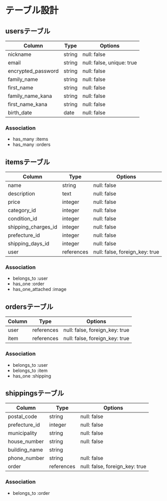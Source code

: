 # テーブル設計

## usersテーブル

| Column             | Type               | Options                   |
| ------------------ |------------------- | ------------------------- |
| nickname           | string             | null: false               |
| email              | string             | null: false, unique: true |
| encrypted_password | string             | null: false               |
| family_name        | string             | null: false               |
| first_name         | string             | null: false               |
| family_name_kana   | string             | null: false               |
| first_name_kana    | string             | null: false               |
| birth_date         | date               | null: false               |

### Association

- has_many :items
- has_many :orders

## itemsテーブル

| Column              | Type       | Options                        |
| ------------------- |----------- | ------------------------------ |
| name                | string     | null: false                    |
| description         | text       | null: false                    |
| price               | integer    | null: false                    |
| category_id         | integer    | null: false                    |
| condition_id        | integer    | null: false                    |
| shipping_charges_id | integer    | null: false                    |
| prefecture_id       | integer    | null: false                    |
| shipping_days_id    | integer    | null: false                    |
| user                | references | null: false, foreign_key: true |

### Association

- belongs_to       :user
- has_one          :order
- has_one_attached :image

## ordersテーブル

| Column    | Type       | Options                        |
| --------- |----------- | ------------------------------ |
| user      | references | null: false, foreign_key: true |
| item      | references | null: false, foreign_key: true |

### Association

- belongs_to :user
- belongs_to :item
- has_one    :shipping

## shippingsテーブル

| Column        | Type       | Options                        |
| ------------- |----------- | ------------------------------ |
| postal_code   | string     | null: false                    |
| prefecture_id | integer    | null: false                    |
| municipality  | string     | null: false                    |
| house_number  | string     | null: false                    |
| building_name | string     |                                |
| phone_number  | string     | null: false                    |
| order         | references | null: false, foreign_key: true |

### Association

- belongs_to :order

